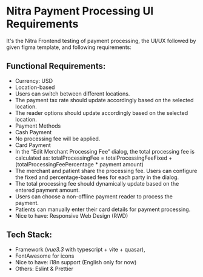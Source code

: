 # Nitra Payment Processing UI Requirements
It's the Nitra Frontend testing of payment processing, the UI/UX followed by given figma template, and following requirements:

## Functional Requirements:

- Currency: USD
- Location-based
- Users can switch between different locations.
- The payment tax rate should update accordingly based on the selected location.
- The reader options should update accordingly based on the selected location.
- Payment Methods
- Cash Payment
- No processing fee will be applied.
- Card Payment
- In the “Edit Merchant Processing Fee” dialog, the total processing fee is calculated as: totalProcessingFee = totalProcessingFeeFixed + (totalProcessingFeePercentage * payment amount)
- The merchant and patient share the processing fee. Users can configure the fixed and percentage-based fees for each party in the dialog.
- The total processing fee should dynamically update based on the entered payment amount.
- Users can choose a non-offline payment reader to process the payment.
- Patients can manually enter their card details for payment processing.
- Nice to have: Responsive Web Design (RWD)

## Tech Stack:
- Framework (*vue3.3* with typescript + vite + quasar),
- FontAwesome for icons
- Nice to have: i18n support (English only for now)
- Others: Eslint & Prettier
